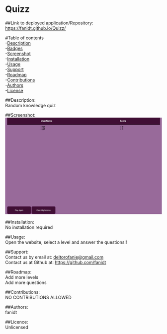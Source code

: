 # Quizz

  ##Link to deployed application/Repository: <br />
  https://fanidt.github.io/Quizz/

 #Table of contents <br />
 -[Description](##Description) <br />
 -[Badges](##Badges) <br />
  -[Screenshot](##Screenshot) <br />
 -[Installation](##Installation) <br />
 -[Usage](##Usage) <br />
 -[Support](##Support) <br />
  -[Roadmap](##Roadmap) <br />
 -[Contributions](##Contributions) <br />
 -[Authors](##Authors) <br />
 -[License](##Licence) <br />

  ##Description: <br />
  Random knowledge quiz

  
  ##Screenshot: <br />
    ![alt text](https://github.com/fanidt/Quizz/blob/main/images/Screen%20Shot%202021-05-23%20at%2010.06.45%20PM.png)
  
  ##Installation: <br />
  No installation required

  ##Usage: <br />
  Open the website, select a level and answer the questions!!

  ##Support: <br />
  Contact us by email at: deltorofanie@gmail.com <br />
  Contact us at Github at: https://github.com/fanidt

  ##Roadmap: <br />
  Add more levels <br /> Add more questions

  ##Contributions: <br />
  NO CONTRIBUTIONS ALLOWED

  ##Authors: <br />
  fanidt
  
  ##Licence: <br />
  Unlicensed <br />


